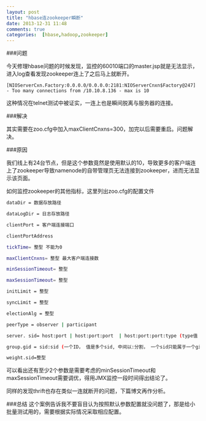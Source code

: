 ```yaml
---
layout: post
title: "hbase连zookeeper瞬断"
date: 2013-12-31 11:48
comments: true
categories:  [hbase,hadoop,zookeeper]
---
```


###问题

今天修理hbase问题的时候发现，监控的60010端口的master.jsp就是无法显示，进入log查看发现zookeeper连上了之后马上就断开。

` [NIOServerCxn.Factory:0.0.0.0/0.0.0.0:2181:NIOServerCnxn$Factory@247] ` 
` - Too many connections from /10.10.8.136 - max is 10 `

这种情况在telnet测试中被证实，一连上也是瞬间脱离与服务器的连接。

<!-- more -->

###解决

其实需要在zoo.cfg中加入maxClientCnxns=300，加完以后需要重启。问题解决。

###原因

我们线上有24台节点，但是这个参数竟然是使用默认的10，导致更多的客户端连上了zookeeper导致namenode的自带管理页无法连接到zookeeper，进而无法显示该页面。



如何监控zookeeper的其他指标，这里列出zoo.cfg的配置文件

```bash
dataDir = 数据存放路径

dataLogDir = 日志存放路径

clientPort = 客户端连接端口

clientPortAddress

tickTime= 整型 不能为0

maxClientCnxns= 整型 最大客户端连接数

minSessionTimeout= 整型

maxSessionTimeout= 整型

initLimit = 整型

syncLimit = 整型

electionAlg = 整型

peerType = observer | participant

server. sid= host:port | host:port:port  | host:port:port:type (type值 observer | participant)

group.gid = sid:sid (一个ID， 值是多个sid, 中间以:分割， 一个sid只能属于一个gid)

weight.sid=整型
```

可以看出还有至少2个参数是需要考虑的minSessionTimeout和maxSessionTimeout需要调优，得用JMX监控一段时间得出结论了。

同样的发现thrift也存在类似一连就断开的问题，下篇博文再作分析。

###总结
这个案例告诉我不要盲目认为按照默认参数配置就没问题了，那是给小批量测试用的，需要根据实际情况采取相应配置。

